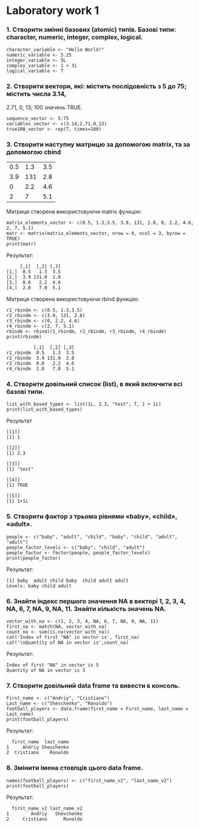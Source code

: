# Laboratory work 1

### 1. Створити змінні базових (atomic) типів. Базові типи: character, numeric, integer, complex, logical.
```
character_variable <- "Hello World!"
numeric_variable <- 5.25
integer_variable <- 5L
complex_variable <- 1 + 3i
logical_variable <- T
```
### 2. Створити вектори, які: містить послідовність з 5 до 75; містить числа 3.14,
   2.71, 0, 13; 100 значень TRUE.
```
sequence_vector <- 5:75
variables_vector <- c(3.14,2.71,0,13)
true100_vector <- rep(T, times=100)
```
### 3. Створити наступну матрицю за допомогою matrix, та за допомогою cbind
<table>
<tbody>
<tr>
<td>0.5</td><td>1.3</td><td>3.5</td>
</tr>
<tr>
<td>3.9</td><td>131</td><td>2.8</td>
</tr>
<tr>
<td>0</td><td>2.2</td><td>4.6</td>
</tr>
<tr>
<td>2</td><td>7</td><td>5.1</td>
</tr>
</tbody>
</table>

Матриця створена використовуючи matrix функцію:
```
matrix_elements_vector <- c(0.5, 1.3,3.5, 3.9, 131, 2.8, 0, 2.2, 4.6, 2, 7, 5.1)
matr <- matrix(matrix_elements_vector, nrow = 4, ncol = 3, byrow = TRUE)
print(matr)
```
Результат:
```
     [,1]  [,2] [,3]
[1,]  0.5   1.3  3.5
[2,]  3.9 131.0  2.8
[3,]  0.0   2.2  4.6
[4,]  2.0   7.0  5.1
```
Матриця створена використовуючи rbind функцію:
```
r1_rbindm <- c(0.5, 1.3,3.5)
r2_rbindm <- c(3.9, 131, 2.8)
r3_rbindm <- c(0, 2.2, 4.6)
r4_rbindm <- c(2, 7, 5.1)
rbindm <- rbind(r1_rbindm, r2_rbindm, r3_rbindm, r4_rbindm)
print(rbindm)
```
```
          [,1]  [,2] [,3]
r1_rbindm  0.5   1.3  3.5
r2_rbindm  3.9 131.0  2.8
r3_rbindm  0.0   2.2  4.6
r4_rbindm  2.0   7.0  5.1
```

### 4. Створити довільний список (list), в який включити всі базові типи.
```
list_with_based_types <- list(1L, 2.3, "test", T, 1 + 1i)
print(list_with_based_types)
```
Результат
```
[[1]]
[1] 1

[[2]]
[1] 2.3

[[3]]
[1] "test"

[[4]]
[1] TRUE

[[5]]
[1] 1+1i
```
### 5. Створити фактор з трьома рівнями «baby», «child», «adult».
```
people <- c("baby", "adult", "child", "baby", "child", "adult", "adult")
people_factor_levels <- c("baby", "child", "adult")
people_factor <- factor(people, people_factor_levels)
print(people_factor)
```
Результат:
```
[1] baby  adult child baby  child adult adult
Levels: baby child adult
```
### 6. Знайти індекс першого значення NA в векторі 1, 2, 3, 4, NA, 6, 7, NA, 9, NA, 11. Знайти кількість значень NA.
```
vector_with_na <- c(1, 2, 3, 4, NA, 6, 7, NA, 9, NA, 11)
first_na <- match(NA, vector_with_na)
count_na <- sum(is.na(vector_with_na))
cat('Index of first "NA" in vector is', first_na)
cat('\nQuantity of NA in vector is',count_na)
```
Результат:
```
Index of first "NA" in vector is 5
Quantity of NA in vector is 3
```

### 7. Створити довільний data frame та вивести в консоль.
```
First_name <- c("Andriy", "Cristiano")
Last_name <- c("Shevchenko", "Ronaldo")
football_players <- data.frame(first_name = First_name, last_name = Last_name)
print(football_players)
```
Результат:
```
  first_name  last_name
1     Andriy Shevchenko
2  Cristiano    Ronaldo
```
### 8. Змінити імена стовпців цього data frame.
```
names(football_players) <- c("first_name_v2", "last_name_v2")
print(football_players)
```
Результат:
```
  first_name_v2 last_name_v2
1        Andriy   Shevchenko
2     Cristiano      Ronaldo
```